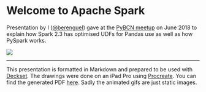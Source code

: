 # Welcome to Apache Spark

Presentation by I ([@berenguel](https://twitter.com/berenguel)) gave at the [PyBCN meetup](https://www.meetup.com/python-185/) on June 2018 to explain
how Spark 2.3 has optimised UDFs for Pandas use as well as how PySpark works.

![](https://github.com/rberenguel/pyspark-arrow-pandas/raw/master/Images/Presenting.jpg)

---

This presentation is formatted in Markdown and prepared to be used with
[Deckset](https://www.decksetapp.com/). The drawings were done on an iPad Pro using [Procreate](https://procreate.art). You can find the generated PDF
[here](https://github.com/rberenguel/pyspark-arrow-pandas/raw/master/pyspark.pdf).
Sadly the animated gifs are just static images.


